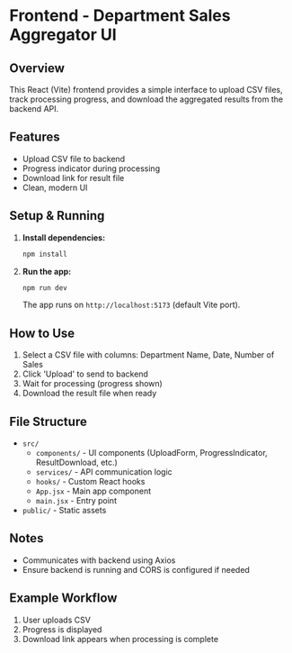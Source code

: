 # Frontend - Department Sales Aggregator UI

## Overview
This React (Vite) frontend provides a simple interface to upload CSV files, track processing progress, and download the aggregated results from the backend API.

## Features
- Upload CSV file to backend
- Progress indicator during processing
- Download link for result file
- Clean, modern UI

## Setup & Running
1. **Install dependencies:**
   ```sh
   npm install
   ```
2. **Run the app:**
   ```sh
   npm run dev
   ```
   The app runs on `http://localhost:5173` (default Vite port).

## How to Use
1. Select a CSV file with columns: Department Name, Date, Number of Sales
2. Click 'Upload' to send to backend
3. Wait for processing (progress shown)
4. Download the result file when ready

## File Structure
- `src/`
  - `components/` - UI components (UploadForm, ProgressIndicator, ResultDownload, etc.)
  - `services/` - API communication logic
  - `hooks/` - Custom React hooks
  - `App.jsx` - Main app component
  - `main.jsx` - Entry point
- `public/` - Static assets

## Notes
- Communicates with backend using Axios
- Ensure backend is running and CORS is configured if needed

## Example Workflow
1. User uploads CSV
2. Progress is displayed
3. Download link appears when processing is complete
